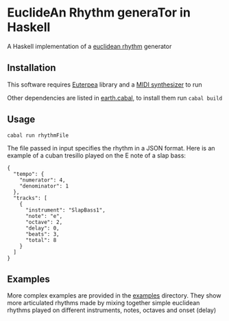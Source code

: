 # EuclideAn Rhythm generaTor in Haskell 
A Haskell implementation of a [euclidean rhythm](http://cgm.cs.mcgill.ca/~godfried/publications/banff.pdf) generator

## Installation
This software requires [Euterpea](http://euterpea.com/download-and-installation/) library and a [MIDI synthesizer](http://www.euterpea.com/euterpea/setting-up-midi/) to run

Other dependencies are listed in [earth.cabal](earth.cabal), to install them run ```cabal build```

## Usage
```
cabal run rhythmFile
```
The file passed in input specifies the rhythm in a JSON format. Here is an example of a cuban tresillo played on the E note of a slap bass:
```
{
  "tempo": {
    "numerator": 4,
    "denominator": 1
  },
  "tracks": [
    {
      "instrument": "SlapBass1",
      "note": "e",
      "octave": 2,
      "delay": 0,
      "beats": 3,
      "total": 8
    }
  ]
}
```

## Examples
More complex examples are provided in the [examples](examples) directory. They show more articulated rhythms made by mixing together simple euclidean rhythms played on different instruments, notes, octaves and onset (delay)
